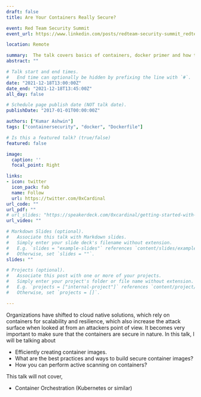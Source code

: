 ```yaml
---
draft: false
title: Are Your Containers Really Secure?

event: Red Team Security Summit
event_url: https://www.linkedin.com/posts/redteam-security-summit_redteamsecuritysummit-hackingconference-cyberdefense-activity-6875084143282257921-R1UE?utm_source=linkedin_share&utm_medium=ios_app

location: Remote

summary:  The talk covers basics of containers, docker primer and how to secure Docker containers pre-build.
abstract: ""

# Talk start and end times.
#   End time can optionally be hidden by prefixing the line with `#`.
date: "2021-12-18T13:00:00Z"
date_end: "2021-12-18T13:45:00Z"
all_day: false

# Schedule page publish date (NOT talk date).
publishDate: "2017-01-01T00:00:00Z"

authors: ["Kumar Ashwin"]
tags: ["containersecurity", "docker", "Dockerfile"]

# Is this a featured talk? (true/false)
featured: false

image:
  caption: ''
  focal_point: Right

links:
- icon: twitter
  icon_pack: fab
  name: Follow
  url: https://twitter.com/0xCardinal
url_code: ""
url_pdf: ""
# url_slides: "https://speakerdeck.com/0xcardinal/getting-started-with-dfir-payatu-webinar"
url_video: ""

# Markdown Slides (optional).
#   Associate this talk with Markdown slides.
#   Simply enter your slide deck's filename without extension.
#   E.g. `slides = "example-slides"` references `content/slides/example-slides.md`.
#   Otherwise, set `slides = ""`.
slides: ""

# Projects (optional).
#   Associate this post with one or more of your projects.
#   Simply enter your project's folder or file name without extension.
#   E.g. `projects = ["internal-project"]` references `content/project/deep-learning/index.md`.
#   Otherwise, set `projects = []`.

---
```


Organizations have shifted to cloud native solutions, which rely on containers for scalability and resilience, which also increase the attack surface when looked at from an attackers point of view. It becomes very important to make sure that the containers are secure in nature. In this talk, I will be talking about 

- Efficiently creating container images.
- What are the best practices and ways to build secure container images?
- How you can perform active scanning on containers?

This talk will not cover, 

- Container Orchestration (Kubernetes or similar)